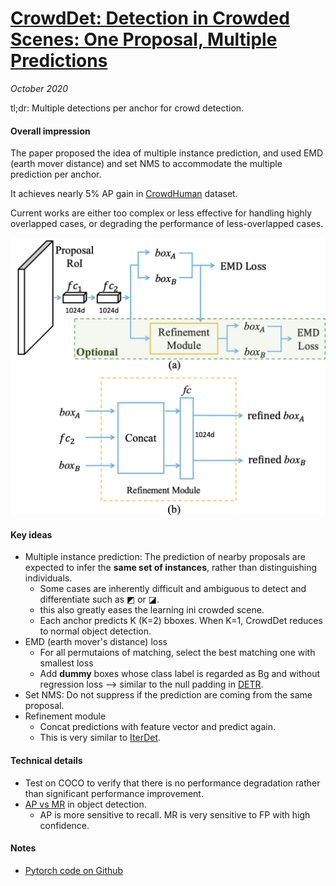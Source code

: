 # [CrowdDet: Detection in Crowded Scenes: One Proposal, Multiple Predictions](https://arxiv.org/abs/2003.09163)

_October 2020_

tl;dr: Multiple detections per anchor for crowd detection.

#### Overall impression
The paper proposed the idea of multiple instance prediction, and used EMD (earth mover distance) and set NMS to accommodate the multiple prediction per anchor. 

It achieves nearly 5% AP gain in [CrowdHuman](crowdhuman.md) dataset. 

Current works are either too complex or less effective for handling highly overlapped cases, or degrading the performance of less-overlapped cases.

![](https://github.com/Purkialo/images/blob/master/CrowdDet_arch.jpg?raw=true)

#### Key ideas
- Multiple instance prediction: The prediction of nearby proposals are expected to infer the **same set of instances**, rather than distinguishing individuals. 
	- Some cases are inherently difficult and ambiguous to detect and differentiate such as ◩ or ◪. 
	- this also greatly eases the learning ini crowded scene. 
	- Each anchor predicts K (K=2) bboxes. When K=1, CrowdDet reduces to normal object detection.
- EMD (earth mover's distance) loss
	- For all permutaions of matching, select the best matching one with smallest loss
	- Add **dummy** boxes whose class label is regarded as Bg and without regression loss --> similar to the null padding in [DETR](detr.md).
- Set NMS: Do not suppress if the prediction are coming from the same proposal. 
- Refinement module
	- Concat predictions with feature vector and predict again. 
	- This is very similar to [IterDet](https://arxiv.org/abs/2005.05708).

#### Technical details
- Test on COCO to verify that there is no performance degradation rather than significant performance improvement. 
- [AP vs MR](ap_mr.md) in object detection.
	- AP is more sensitive to recall. MR is very sensitive to FP with high confidence. 

#### Notes
- [Pytorch code on Github](https://github.com/Purkialo/CrowdDet)

